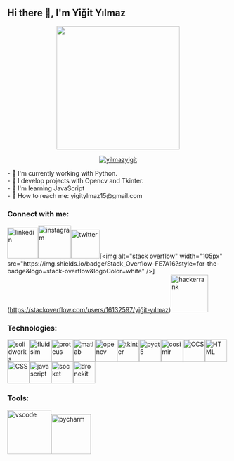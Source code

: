 ## Hi there 🚀, I'm Yiğit Yılmaz

<div  align="center"><img  src="https://media3.giphy.com/media/Id6dC0GQOOzPMXgcPv/giphy.gif?cid=790b7611e17d0cda66453ed0a443ab309021f15280d30f92&rid=giphy.gif&ct=g"  width="280"  alt=""></div>
<p align="center"><a href="https://github.com/ryo-ma/github-profile-trophy"><img src="https://github-profile-trophy.vercel.app/?username=yilmazyigit&title=Commit,MultiLanguage,Repositories,Stars,PullRequest,Issues&margin-w=5&no-bg=true" alt="yilmazyigit" /></a></p>

<p>
  - 🖖 I'm currently working with Python. <br>
  - 💪 I develop projects with Opencv and Tkinter.<br>
  - 🔧 I'm learning JavaScript<br>  
  - 💬 How to reach me: yigitylmaz15@gmail.com<br>      
</p>

### Connect with me:
[<img alt="linkedin" width="70px" src="https://img.shields.io/badge/LinkedIn-0077B5?style=for-the-badge&logo=linkedin&logoColor=white" />](https://www.linkedin.com/in/yiğit-yılmaz15/)[<img alt="instagram" width="75px" src="https://img.shields.io/badge/Instagram-E4405F?style=for-the-badge&logo=instagram&logoColor=white" />](https://www.instagram.com/yz.yigiit/)[<img alt="twitter" width="65px" src="https://img.shields.io/badge/Twitter-1DA1F2?style=for-the-badge&logo=twitter&logoColor=white" />](https://twitter.com/yigityz_)[<img alt="stack overflow" width="105px" src="https://img.shields.io/badge/Stack_Overflow-FE7A16?style=for-the-badge&logo=stack-overflow&logoColor=white" />](https://stackoverflow.com/users/16132597/yiğit-yılmaz)[<img alt="hackerrank" width="85px" src="https://img.shields.io/badge/-Hackerrank-2EC866?style=for-the-badge&logo=HackerRank&logoColor=white" />](https://www.hackerrank.com/yigitylmaz15?hr_r=1)

### Technologies:
[<img alt="solidworks" width="50px" src="https://user-images.githubusercontent.com/83499976/159558100-4a653638-be07-4d17-91cc-05f9f6651860.png" />](https://www.solidworks.com/tr)[<img alt="fluidsim" width="50px" src="https://user-images.githubusercontent.com/83499976/159560868-907c4212-b93f-438e-a9de-f811fdf5e76d.png" />](https://www.festo-didactic.com/tr-tr/destek/yazilim/fluidsim-pnoematik/fluidsim-p-4.0.htm)[<img alt="proteus" width="50px" src="https://user-images.githubusercontent.com/83499976/159561129-1369e0d8-8512-4867-aa25-feba94b0ce10.png" />](https://www.labcenter.com)[<img alt="matlab" width="50px" src="https://upload.wikimedia.org/wikipedia/commons/thumb/2/21/Matlab_Logo.png/667px-Matlab_Logo.png?20170128174110" />](https://www.mathworks.com/products/matlab.html)[<img alt="opencv" width="50px" src="https://user-images.githubusercontent.com/83499976/159564675-95578273-1a77-4342-b59d-a6ca36d3f621.png" />](https://opencv.org)[<img alt="tkinter" width="50px" src="https://user-images.githubusercontent.com/83499976/159561862-22065d8c-a40f-4428-92fc-d2dd9d6fe83b.png" />](https://docs.python.org/3/library/tkinter.html)[<img alt="pyqt5" width="50px" src="https://upload.wikimedia.org/wikipedia/commons/thumb/f/fc/Qt_logo_2013.svg/1200px-Qt_logo_2013.svg.png" />](https://pypi.org/project/PyQt5/)[<img alt="cosimir" width="50px" src="https://user-images.githubusercontent.com/83499976/159562513-0cb75908-12ee-499c-81c3-05c727448d0e.png" />](https://www.festo-didactic.com/ov3/media/customers/1100/00515236001075223537.pdf)[<img alt="CCS" width="50px" src="https://user-images.githubusercontent.com/83499976/159562686-aa381df9-0180-4dc5-8dcd-f416f76f1232.png" />](http://www.ccsinfo.com/compilers.php)[<img alt="HTML" width="50px" src="https://user-images.githubusercontent.com/83499976/159563049-ae22c087-ca7b-4f25-935f-3dc892655052.png" />](https://www.w3schools.com/html/)[<img alt="CSS" width="50px" src="https://user-images.githubusercontent.com/83499976/159563194-387ccf36-c36c-42f2-b3cb-f06655ccf399.png" />](https://www.w3schools.com/css/)[<img alt="javascript" width="50px" src="https://user-images.githubusercontent.com/83499976/159563369-3bb1bb09-0515-47ec-a915-3cf465316326.png" />](https://www.javascript.com)[<img alt="socket" width="50px" src="https://user-images.githubusercontent.com/83499976/159563448-cc72ba29-0bfd-42b6-8186-86a0f78987d7.png" />](https://docs.python.org/3/library/socket.html)[<img alt="dronekit" width="50px" src="https://avatars.githubusercontent.com/u/12973369?s=280&v=4" />](https://dronekit-python.readthedocs.io/en/latest/)

### Tools:

[<img alt="vscode" width="100px" src="https://img.shields.io/badge/Visual_Studio_Code-0078D4?style=for-the-badge&logo=visual%20studio%20code&logoColor=white" />](https://code.visualstudio.com)[<img alt="pycharm" width="90px" src="https://img.shields.io/badge/PyCharm-000000.svg?&style=for-the-badge&logo=PyCharm&logoColor=white" />](https://www.jetbrains.com/pycharm/)

